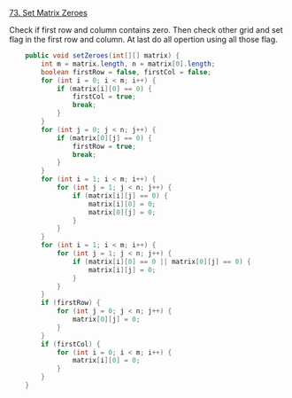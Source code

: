 [73. Set Matrix Zeroes](https://leetcode.com/problems/set-matrix-zeroes/description/)

Check if first row and column contains zero. Then check other grid and set flag in the first row and column. At last do all opertion using all those flag.

```java
    public void setZeroes(int[][] matrix) {
        int m = matrix.length, n = matrix[0].length;
        boolean firstRow = false, firstCol = false;
        for (int i = 0; i < m; i++) {
            if (matrix[i][0] == 0) {
                firstCol = true;
                break;
            }
        }
        for (int j = 0; j < n; j++) {
            if (matrix[0][j] == 0) {
                firstRow = true;
                break;
            }
        } 
        for (int i = 1; i < m; i++) {
            for (int j = 1; j < n; j++) {
                if (matrix[i][j] == 0) {
                    matrix[i][0] = 0;
                    matrix[0][j] = 0;
                }
            }
        }
        for (int i = 1; i < m; i++) {
            for (int j = 1; j < n; j++) {
                if (matrix[i][0] == 0 || matrix[0][j] == 0) {
                    matrix[i][j] = 0;
                }
            }
        }
        if (firstRow) {
            for (int j = 0; j < n; j++) {
                matrix[0][j] = 0;
            }
        }
        if (firstCol) {
            for (int i = 0; i < m; i++) {
                matrix[i][0] = 0;
            }
        }
    }
```
